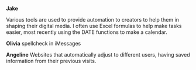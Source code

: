 **Jake**

Various tools are used to provide automation to creators to help them in shaping their digital media. I often use Excel formulas to help make tasks easier, most recently using the DATE functions to make a calendar.

**Olivia** 
spellcheck in iMessages

**Angeline**
Websites that automatically adjust to different users, having saved information from their previous visits. 




